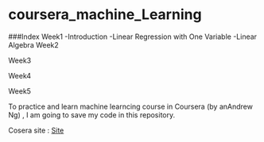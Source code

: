 # coursera_machine_Learning

###Index
  Week1
    -Introduction
    -Linear Regression with One Variable
    -Linear Algebra
  Week2
    
  Week3
    
  Week4
    
  Week5
    
  
  
To practice and learn machine learncing course in Coursera (by anAndrew Ng) 
, I am going to save my code in this repository.


Cosera site : [Site](https://www.coursera.org/learn/machine-learning/home/info)
